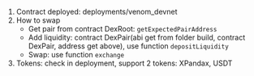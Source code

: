 1. Contract deployed: deployments/venom_devnet
2. How to swap
    - Get pair from contract DexRoot: `getExpectedPairAddress`
    - Add liquidity: contract DexPair(abi get from folder build, contract DexPair, address get above), use function `depositLiquidity`
    - Swap: use function `exchange`
3. Tokens: check in deployment, support 2 tokens: XPandax, USDT